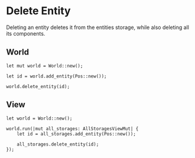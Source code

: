# Delete Entity

Deleting an entity deletes it from the entities storage, while also deleting all its components.

## World

```rust, noplaypen
let mut world = World::new();

let id = world.add_entity(Pos::new());

world.delete_entity(id);
```

## View

```rust, noplaypen
let world = World::new();

world.run(|mut all_storages: AllStoragesViewMut| {
    let id = all_storages.add_entity(Pos::new());

    all_storages.delete_entity(id);
});
```

